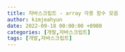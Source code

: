 ```yaml
---
title: 자바스크립트 - array 각종 함수 모음
author: kimjeahyun
date: 2022-09-18 00:00:00 +0900
categories: [개발,자바스크립트]
tags: [개발,자바스크립트]
---
```

